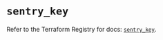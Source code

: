 # `sentry_key`

Refer to the Terraform Registry for docs: [`sentry_key`](https://registry.terraform.io/providers/jianyuan/sentry/0.14.3/docs/resources/key).
